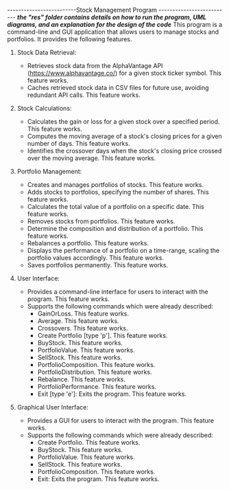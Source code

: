 -------------------------Stock Management Program --------------------------
***the "res" folder contains details on how to run the program, UML diagrams, and an explanation for the design of the code***
This program is a command-line and GUI application that allows users to manage stocks and portfolios.
 It provides the following features.

1. Stock Data Retrieval:
   - Retrieves stock data from the AlphaVantage API (https://www.alphavantage.co/) for a given stock
    ticker symbol. This feature works.
   - Caches retrieved stock data in CSV files for future use, avoiding redundant API calls. This
   feature works.


2. Stock Calculations:
   - Calculates the gain or loss for a given stock over a specified period. This feature works.
   - Computes the moving average of a stock's closing prices for a given number of days.
   This feature works.
   - Identifies the crossover days when the stock's closing price crossed over the moving average.
   This feature works.


3. Portfolio Management:
   - Creates and manages portfolios of stocks. This feature works.
   - Adds stocks to portfolios, specifying the number of shares. This feature works.
   - Calculates the total value of a portfolio on a specific date. This feature works.
   - Removes stocks from portfolios. This feature works.
   - Determine the composition and distribution of a portfolio. This feature works.
   - Rebalances a portfolio. This feature works.
   - Displays the performance of a portfolio on a time-range, scaling the portfolio values
     accordingly. This feature works.
   - Saves portfolios permanently. This feature works.

4. User Interface:
   - Provides a command-line interface for users to interact with the program. This feature works.
   - Supports the following commands which were already described:
     - GainOrLoss. This feature works.
     - Average. This feature works.
     - Crossovers. This feature works.
     - Create Portfolio [type 'p']. This feature works.
     - BuyStock. This feature works.
     - PortfolioValue. This feature works.
     - SellStock. This feature works.
     - PortfolioComposition. This feature works.
     - PortfolioDistribution. This feature works.
     - Rebalance. This feature works.
     - PortfolioPerformance. This feature works.
     - Exit [type 'e']: Exits the program. This feature works.

5. Graphical User Interface:
   - Provides a GUI for users to interact with the program. This feature works.
   - Supports the following commands which were already described:
     - Create Portfolio. This feature works.
     - BuyStock. This feature works.
     - PortfolioValue. This feature works.
     - SellStock. This feature works.
     - PortfolioComposition. This feature works.
     - Exit: Exits the program. This feature works.




